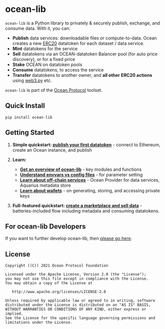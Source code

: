 
# ocean-lib

`ocean-lib` is a Python library to privately & securely publish, exchange, 
and consume data. With it, you can:
- **Publish** data services: downloadable files or compute-to-data. 
Ocean creates a new [ERC20](https://github.com/ethereum/EIPs/blob/7f4f0377730f5fc266824084188cc17cf246932e/EIPS/eip-20.md) 
datatoken for each dataset / data service.
- **Mint** datatokens for the service
- **Sell** datatokens via an OCEAN-datatoken Balancer pool (for auto price discovery), or for a fixed price
- **Stake** OCEAN on datatoken pools
- **Consume** datatokens, to access the service
- **Transfer** datatokens to another owner, and **all other ERC20 actions** 
using [web3.py](https://web3py.readthedocs.io/en/stable/examples.html#working-with-an-erc20-token-contract) etc.


`ocean-lib` is part of the [Ocean Protocol](https://www.oceanprotocol.com) toolset.

## Quick Install

```pip install ocean-lib```

## Getting Started

1. **Simple quickstart: [publish your first datatoken](READMEs/datatokens_flow.md)** - connect to Ethereum, create an Ocean instance, and publish 

2. **Learn:**
   - **[Get an overview of ocean-lib](READMEs/overview.md)** - key modules and functions
   - **[Understand envvars vs config files](READMEs/parameters.md)** - for parameter setting
   - **[Learn about off-chain services](READMEs/services.md)** - Ocean Provider for data services, Aquarius metadata store
   - **[Learn about wallets](READMEs/wallets.md)** - on generating, storing, and accessing private keys

3. **Full-featured quickstart: [create a marketplace and sell data](READMEs/marketplace_flow.md)** - batteries-included flow including metadata and consuming datatokens.

## For ocean-lib Developers

If you want to further develop ocean-lib, then [please go here](READMEs/developers.md).

## License

```
Copyright ((C)) 2021 Ocean Protocol Foundation

Licensed under the Apache License, Version 2.0 (the "License");
you may not use this file except in compliance with the License.
You may obtain a copy of the License at

   http://www.apache.org/licenses/LICENSE-2.0

Unless required by applicable law or agreed to in writing, software
distributed under the License is distributed on an "AS IS" BASIS,
WITHOUT WARRANTIES OR CONDITIONS OF ANY KIND, either express or implied.
See the License for the specific language governing permissions and
limitations under the License.
```
